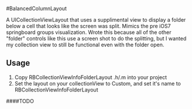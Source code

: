 #BalancedColumnLayout

A UICollectionViewLayout that uses a supplimental view to display a folder below a cell that looks like the screen was split.  Mimics the pre iOS7 springboard groups visualization.  Wrote this because all of the other "folder" controls like this use a screen shot to do the splitting, but I wanted my collection view to still be functional even with the folder open.

## Usage

1. Copy RBCollectionViewInfoFolderLayout .h/.m into your project
2. Set the layout on your collectionView to Custom, and set it's name to RBCollectionViewInfoFolderLayout

####TODO
